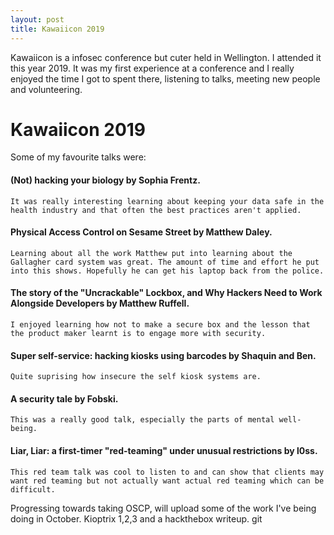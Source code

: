 ```yaml
---
layout: post
title: Kawaiicon 2019
---
```


Kawaiicon is a infosec conference but cuter held in Wellington. I attended it this year 2019. It was my first experience at a conference and I really enjoyed the time I got to spent there, listening to talks, meeting new people and volunteering. 

# Kawaiicon 2019

Some of my favourite talks were:

#### (Not) hacking your biology by Sophia Frentz.
    It was really interesting learning about keeping your data safe in the health industry and that often the best practices aren't applied.

#### Physical Access Control on Sesame Street by Matthew Daley.
    Learning about all the work Matthew put into learning about the Gallagher card system was great. The amount of time and effort he put into this shows. Hopefully he can get his laptop back from the police.

#### The story of the "Uncrackable" Lockbox, and Why Hackers Need to Work Alongside Developers by Matthew Ruffell.
    I enjoyed learning how not to make a secure box and the lesson that the product maker learnt is to engage more with security.

#### Super self-service: hacking kiosks using barcodes by Shaquin and Ben.
    Quite suprising how insecure the self kiosk systems are. 

#### A security tale by Fobski.
    This was a really good talk, especially the parts of mental well-being.

#### Liar, Liar: a first-timer "red-teaming" under unusual restrictions by l0ss.
    This red team talk was cool to listen to and can show that clients may want red teaming but not actually want actual red teaming which can be difficult.

Progressing towards taking OSCP, will upload some of the work I've being doing in October. Kioptrix 1,2,3 and a hackthebox writeup.
git 
